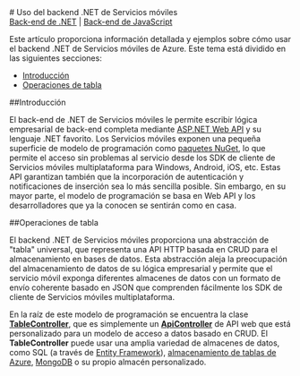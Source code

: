 <properties pageTitle="Uso del backend .NET de Servicios móviles - Servicios móviles de Azure" description="Obtener información acerca de los detalles del modelo de programación de back-end de .NET de Servicios móviles de Azure, incluida la manera de trabajar con datos de tabla, las API, la autenticación y los trabajos programados" services="" documentationCenter="windows" authors="mattchenderson" manager="dwrede" editor="mollybos"/>

<tags ms.service="mobile-services" ms.workload="mobile" ms.tgt_pltfrm="mobile-multiple" ms.devlang="multiple" ms.topic="article" ms.date="11/11/2014" ms.author="mahender"/>
# Uso del backend .NET de Servicios móviles

<div class="dev-center-tutorial-subselector"><a href="/es-es/documentation/articles/mobile-services-dotnet-backend-how-to-use/" title=".NET backend" class="current">Back-end de .NET</a> | <a href="/es-es/documentation/articles/mobile-services-how-to-use-server-scripts/"  title="JavaScript backend">Back-end de JavaScript</a></div>

Este artículo proporciona información detallada y ejemplos sobre cómo usar el backend .NET de Servicios móviles de Azure. Este tema está dividido en las siguientes secciones:

+ [Introducción](#intro)
+ [Operaciones de tabla](#table-scripts)

##<a name="intro"></a>Introducción

El back-end de .NET de Servicios móviles le permite escribir lógica empresarial de back-end completa mediante [ASP.NET Web API](http://www.asp.net/web-api) y su lenguaje .NET favorito. Los Servicios móviles exponen una pequeña superficie de modelo de programación como [paquetes NuGet](http://www.nuget.org/packages?q=%22mobile+services+.net+backend%22), lo que permite el acceso sin problemas al servicio desde los SDK de cliente de Servicios móviles multiplataforma para Windows, Android, iOS, etc. Estas API garantizan también que la incorporación de autenticación y notificaciones de inserción sea lo más sencilla posible. Sin embargo, en su mayor parte, el modelo de programación se basa en Web API y los desarrolladores que ya la conocen se sentirán como en casa. 

##<a name="table-scripts"></a>Operaciones de tabla

El backend .NET de Servicios móviles proporciona una abstracción de "tabla" universal, que representa una API HTTP basada en CRUD para el almacenamiento en bases de datos. Esta abstracción aleja la preocupación del almacenamiento de datos de su lógica empresarial y permite que el servicio móvil exponga diferentes almacenes de datos con un formato de envío coherente basado en JSON que comprenden fácilmente los SDK de cliente de Servicios móviles multiplataforma. 

En la raíz de este modelo de programación se encuentra la clase [**TableController<T>**](http://msdn.microsoft.com/library/dn643359.aspx), que es simplemente un [**ApiController**](http://msdn.microsoft.com/library/system.web.http.apicontroller.aspx) de API web que está personalizado para un modelo de acceso a datos basado en CRUD. El **TableController** puede usar una amplia variedad de almacenes de datos, como SQL (a través de [Entity Framework](http://msdn.microsoft.com/data/ef.aspx)), [almacenamiento de tablas de Azure](http://azure.microsoft.com/documentation/services/storage/), [MongoDB](http://www.mongodb.org) o su propio almacén personalizado.

<!--HONumber=42-->
